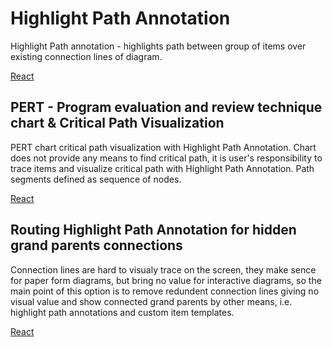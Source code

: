 # Highlight Path Annotation

Highlight Path annotation - highlights path between group of items over existing connection lines of diagram.

[React](../src/Samples/HighlightPathAnnotation.js)

## PERT - Program evaluation and review technique chart & Critical Path Visualization
PERT chart critical path visualization with Highlight Path Annotation. Chart does not provide any means to find critical path, it is user's responsibility to trace items and visualize critical path with Highlight Path Annotation. Path segments defined as sequence of nodes.

[React](../src/Samples/PERTChart.js)

## Routing Highlight Path Annotation for hidden grand parents connections

Connection lines are hard to visualy trace on the screen, they make sence for paper form diagrams, but bring no value for interactive diagrams, so the main point of this option is to remove redundent connection lines giving no visual value and show connected grand parents by other means, i.e. highlight path annotations and custom item templates.

[React](../src/Samples/FamilyHideGrandParentsConnections.js)